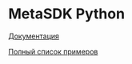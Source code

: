 # MetaSDK Python


[Документация](http://metasdk.readthedocs.io/)

[Полный список примеров](https://github.com/devision-io/metasdk/tree/master/metasdk/examples/)

